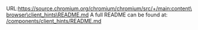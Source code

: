URL:https://source.chromium.org/chromium/chromium/src/+/main:content\browser\client_hints\README.md
A full README can be found at: [/components/client_hints/README.md](/components/client_hints/README.md)
